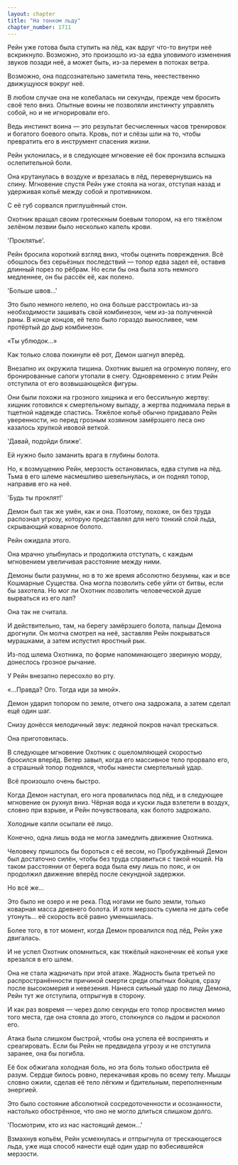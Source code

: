 ```yaml
---
layout: chapter
title: "На тонком льду"
chapter_number: 1711
---
```




Рейн уже готова была ступить на лёд, как вдруг что-то внутри неё вскрикнуло. Возможно, это произошло из-за едва уловимого изменения звуков позади неё, а может быть, из-за перемен в потоках ветра.

Возможно, она подсознательно заметила тень, неестественно движущуюся вокруг неё.

В любом случае она не колебалась ни секунды, прежде чем бросить своё тело вниз. Опытные воины не позволяли инстинкту управлять собой, но и не игнорировали его.

Ведь инстинкт воина — это результат бесчисленных часов тренировок и богатого боевого опыта. Кровь, пот и слёзы шли на то, чтобы превратить его в инструмент спасения жизни.

Рейн уклонилась, и в следующее мгновение её бок пронзила вспышка ослепительной боли.

Она крутанулась в воздухе и врезалась в лёд, перевернувшись на спину. Мгновение спустя Рейн уже стояла на ногах, отступая назад и удерживая копьё между собой и противником.

С её губ сорвался приглушённый стон.

Охотник вращал своим гротескным боевым топором, на его тяжёлом зелёном лезвии было несколько капель крови.

'Проклятье'.

Рейн бросила короткий взгляд вниз, чтобы оценить повреждения. Всё обошлось без серьёзных последствий — топор едва задел её, оставив длинный порез по рёбрам. Но если бы она была хоть немного медленнее, он бы рассёк её, как полено.

'Больше швов...'

Это было немного нелепо, но она больше расстроилась из-за необходимости зашивать свой комбинезон, чем из-за полученной раны. В конце концов, её тело было гораздо выносливее, чем протёртый до дыр комбинезон.

«Ты ублюдок...»

Как только слова покинули её рот, Демон шагнул вперёд.

Внезапно их окружила тишина. Охотник вышел на огромную поляну, его бронированные сапоги утопали в снегу. Одновременно с этим Рейн отступила от его возвышающейся фигуры.

Они были похожи на грозного хищника и его бессильную жертву: хищник готовился к смертельному выпаду, а жертва поднимала перья в тщетной надежде спастись. Тяжёлое копьё обычно придавало Рейн уверенности, но перед грозным хозяином замёрзшего леса оно казалось хрупкой ивовой веткой.

'Давай, подойди ближе'.

Ей нужно было заманить врага в глубины болота.

Но, к возмущению Рейн, мерзость остановилась, едва ступив на лёд. Тьма в его шлеме насмешливо шевельнулась, и он поднял топор, направив его на неё.

'Будь ты проклят!'

Демон был так же умён, как и она. Поэтому, похоже, он без труда распознал угрозу, которую представлял для него тонкий слой льда, скрывающий коварное болото.

Рейн ожидала этого.

Она мрачно улыбнулась и продолжила отступать, с каждым мгновением увеличивая расстояние между ними.

Демоны были разумны, но в то же время абсолютно безумны, как и все Кошмарные Существа. Она могла позволить себе уйти от битвы, если бы захотела. Но мог ли Охотник позволить человеческой душе вырваться из его лап?

Она так не считала.

И действительно, там, на берегу замёрзшего болота, пальцы Демона дрогнули. Он молча смотрел на неё, заставляя Рейн покрываться мурашками, а затем испустил яростный рык.

Из-под шлема Охотника, по форме напоминающего звериную морду, донеслось грозное рычание.

У Рейн внезапно пересохло во рту.

«...Правда? Ого. Тогда иди за мной».

Демон ударил топором по земле, отчего она задрожала, а затем сделал ещё один шаг.

Снизу донёсся мелодичный звук: ледяной покров начал трескаться.

Она приготовилась.

В следующее мгновение Охотник с ошеломляющей скоростью бросился вперёд. Ветер завыл, когда его массивное тело прорвало его, а страшный топор поднялся, чтобы нанести смертельный удар.

Всё произошло очень быстро.

Когда Демон наступал, его нога провалилась под лёд, и в следующее мгновение он рухнул вниз. Чёрная вода и куски льда взлетели в воздух, словно при взрыве, и Рейн почувствовала, как болото задрожало.

Холодные капли осыпали её лицо.

Конечно, одна лишь вода не могла замедлить движение Охотника.

Человеку пришлось бы бороться с её весом, но Пробуждённый Демон был достаточно силён, чтобы без труда справиться с такой ношей. На таком расстоянии от берега вода была ему лишь по пояс, и он продолжил движение вперёд после секундной задержки.

Но всё же...

Это было не озеро и не река. Под ногами не было земли, только коварная масса древнего болота. И хотя мерзость сумела не дать себе утонуть... её скорость всё равно уменьшилась.

Более того, в тот момент, когда Демон провалился под лёд, Рейн уже двигалась.

И не успел Охотник опомниться, как тяжёлый наконечник её копья уже врезался в его шлем.

Она не стала жадничать при этой атаке. Жадность была третьей по распространённости причиной смерти среди опытных бойцов, сразу после высокомерия и невезения. Нанеся сильный удар по лицу Демона, Рейн тут же отступила, отпрыгнув в сторону.

И как раз вовремя — через долю секунды его топор просвистел мимо того места, где она стояла до этого, столкнулся со льдом и расколол его.

Атака была слишком быстрой, чтобы она успела её воспринять и среагировать. Если бы Рейн не предвидела угрозу и не отступила заранее, она бы погибла.

Её бок обжигала холодная боль, но эта боль только обострила её разум. Сердце билось ровно, перекачивая кровь по всему телу. Мышцы словно ожили, сделав её тело лёгким и бдительным, переполненным энергией.

Это было состояние абсолютной сосредоточенности и осознанности, настолько обострённое, что оно не могло длиться слишком долго.

'Посмотрим, кто из нас настоящий демон...'

Взмахнув копьём, Рейн усмехнулась и отпрыгнула от трескающегося льда, уже ища способ нанести ещё один удар по взбесившейся мерзости.

